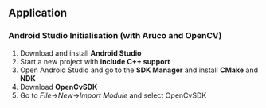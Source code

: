 ## Application

### Android Studio Initialisation (with Aruco and OpenCV)

1. Download and install **Android Studio**
2. Start a new project with **include C++ support**
3. Open Android Studio and go to the **SDK Manager** and install **CMake** and **NDK**
4. Download **OpenCvSDK**
5. Go to *File*->*New*->*Import Module* and select OpenCvSDK